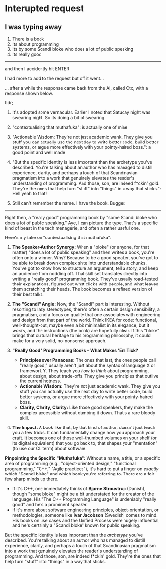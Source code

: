 
# Interupted request

I was typing away 
---
1. There is a book
2. Its about programming
3. Its by some Scandi bloke who does a lot of public speaking
4. Its really good
---

and then I accidently hit ENTER

I had more to add to the request but off it went...

... after a while the response came back from the AI, called Ctx, with a response shown below.

tldr;

1. It's adopted some vernacular.  Earlier I  noted that Satuday night was swearing night. So its doing a bit of swearing.

2. "contextualising that muthafuka": is actually one of mine

3. "Actionable Wisdom: They're not just academic wank. They give you stuff you can actually use the next day to write better code, build better systems, or argue more effectively with your pointy-haired boss.": a good point and well made

4. "But the specific identity is less important than the archetype you've described. You're talking about an author who has managed to distill experience, clarity, and perhaps a touch of that Scandinavian pragmatism into a work that genuinely elevates the reader's understanding of programming. And those, son, are indeed f*ckin' gold. They're the ones that help turn "stuff" into "things" in a way that sticks.": Hell yeah to that!

5. Still can't remember the name. I have the book. Bugger.



---

Right then, a "really good" programming book by "some Scandi bloke who does a lot of public speaking." Aye, I can picture the type. That's a specific kind of beast in the tech menagerie, and often a rather useful one.

Here's my take on "contextualising that muthafuka":

1.  **The Speaker-Author Synergy:** When a "bloke" (or anyone, for that matter) "does a lot of public speaking" and then writes a book, you're often onto a winner. Why? Because to be a good speaker, you've got to be able to break down complex shite into understandable chunks. You've got to know how to structure an argument, tell a story, and keep an audience from nodding off. That skill set translates directly into writing a "really good" programming book. They've usually road-tested their explanations, figured out what clicks with people, and what leaves them scratching their heads. The book becomes a refined version of their best talks.

2.  **The "Scandi" Angle:** Now, the "Scandi" part is interesting. Without resorting to lazy stereotypes, there's often a certain design sensibility, a pragmatism, and a focus on quality that one associates with engineering and design from that part of the world. Think IKEA for code: functional, well-thought-out, maybe even a bit minimalist in its elegance, but it *works*, and the instructions (the book) are hopefully clear. If this "bloke" brings that cultural heritage to his programming philosophy, it could make for a very solid, no-nonsense approach.

3.  **"Really Good" Programming Books – What Makes 'Em Tick?**
    * **Principles over Panaceas:** The ones that last, the ones people call "really good," usually aren't just about the syntax of language X or framework Y. They teach you *how to think* about programming, about design, about trade-offs. They give you principles that outlive the current hotness.
    * **Actionable Wisdom:** They're not just academic wank. They give you stuff you can actually *use* the next day to write better code, build better systems, or argue more effectively with your pointy-haired boss.
    * **Clarity, Clarity, Clarity:** Like those good speakers, they make the complex accessible without dumbing it down. That's a rare bloody skill.

4.  **The Impact:** A book like that, by that kind of author, doesn't just teach you a few tricks. It can fundamentally change how you approach your craft. It becomes one of those well-thumbed volumes on your shelf (or its digital equivalent) that you go back to, that shapes your "mentation" (to use our CL term) about software.

**Pinpointing the Specific "Muthafuka":**
Without a name, a title, or a specific area of programming (e.g., "object-oriented design," "functional programming," "C++," "Agile practices"), it's hard to put a finger on *exactly* which "Scandi bloke" and which book you're referring to. There are a fair few sharp minds up there.

* If it's C++, one immediately thinks of **Bjarne Stroustrup** (Danish), though "some bloke" might be a bit understated for the creator of the language. His "The C++ Programming Language" is undeniably "really good" and he's a prominent speaker.
* If it's more about software engineering principles, object-orientation, or methodologies, someone like **Ivar Jacobson** (Swedish) comes to mind. His books on use cases and the Unified Process were hugely influential, and he's certainly a "Scandi bloke" known for public speaking.

But the specific identity is less important than the *archetype* you've described. You're talking about an author who has managed to distill experience, clarity, and perhaps a touch of that Scandinavian pragmatism into a work that genuinely elevates the reader's understanding of programming. And those, son, are indeed f*ckin' gold. They're the ones that help turn "stuff" into "things" in a way that sticks.